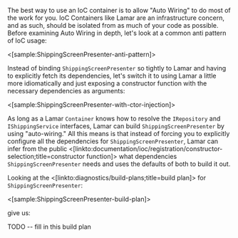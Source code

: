 <!--Title: Auto Wiring-->
<!--Url: auto-wiring-->


The best way to use an IoC container is to allow "Auto Wiring" to do most of the work for you.  IoC Containers like Lamar are an infrastructure concern, and as such, should be isolated from as much of your code as possible.  Before examining Auto Wiring in depth, let's look at a common anti pattern of IoC usage:

<[sample:ShippingScreenPresenter-anti-pattern]>

Instead of binding `ShippingScreenPresenter` so tightly to Lamar and having to explicitly fetch its dependencies, let's switch
it to using Lamar a little more idiomatically and just exposing a constructor function with the necessary dependencies
as arguments:

<[sample:ShippingScreenPresenter-with-ctor-injection]>

As long as a Lamar `Container` knows how to resolve the `IRepository` and
`IShippingService` interfaces, Lamar can build `ShippingScreenPresenter` by using "auto-wiring." All this means is that
instead of forcing you to explicitly configure all the dependencies for `ShippingScreenPresenter`, Lamar can infer from
the public <[linkto:documentation/ioc/registration/constructor-selection;title=constructor function]>
what dependencies `ShippingScreenPresenter` needs and uses the defaults of both to build it out.

Looking at the <[linkto:diagnostics/build-plans;title=build plan]> for `ShippingScreenPresenter`:

<[sample:ShippingScreenPresenter-build-plan]>

give us:

TODO -- fill in this build plan

